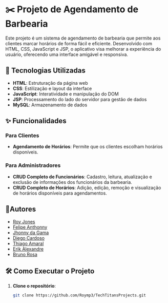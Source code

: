 # ✂️ Projeto de Agendamento de Barbearia

Este projeto é um sistema de agendamento de barbearia que permite aos clientes marcar horários de forma fácil e eficiente. Desenvolvido com HTML, CSS, JavaScript e JSP, o aplicativo visa melhorar a experiência do usuário, oferecendo uma interface amigável e responsiva.

## 🚀 Tecnologias Utilizadas

- **HTML**: Estruturação da página web
- **CSS**: Estilização e layout da interface
- **JavaScript**: Interatividade e manipulação do DOM
- **JSP**: Processamento do lado do servidor para gestão de dados
- **MySQL**: Armazenamento de dados

## ✨ Funcionalidades

### Para Clientes
- **Agendamento de Horários**: Permite que os clientes escolham horários disponíveis.


### Para Administradores
- **CRUD Completo de Funcionários**: Cadastro, leitura, atualização e exclusão de informações dos funcionários da barbearia.
- **CRUD Completo de Horários**: Adição, edição, remoção e visualização de horários disponíveis para agendamentos.

## 🤝Autores

- [Roy Jones](https://github.com/Roymp3)
- [Felipe Anthonny](https://github.com/fehhmont)
- [Jhonny da Gama](https://github.com/JhonnyGama)
- [Diego Cardoso](https://github.com/Dev-DiegoCrds7)
- [Thiago Amaral](https://github.com/Thiaguera7)
- [Erik Alexandre](https://github.com/erikal21)
- [Bruno Rosa](https://github.com/Roymp3)


## 🛠️ Como Executar o Projeto

1. **Clone o repositório**:
   ```bash
   git clone https://github.com/Roymp3/TechTitansProjects.git
